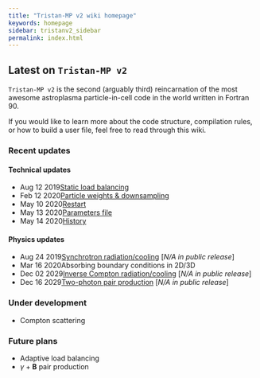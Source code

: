 ```yaml
---
title: "Tristan-MP v2 wiki homepage"
keywords: homepage
sidebar: tristanv2_sidebar
permalink: index.html
---
```


## Latest on `Tristan-MP v2`

`Tristan-MP v2` is the second (arguably third) reincarnation of the most awesome astroplasma particle-in-cell code in the world written in Fortran 90.

If you would like to learn more about the code structure, compilation rules, or how to build a user file, feel free to read through this wiki.

### Recent updates

#### Technical updates
* <span class='date'>Aug 12 2019</span>[Static load balancing](tristanv2-loadbal.html#static-load-balancing)
* <span class='date'>Feb 12 2020</span>[Particle weights & downsampling](tristanv2-downsampling.html)
* <span class='date'>May 10 2020</span>[Restart](tristanv2-restart.html)
* <span class='date'>May 13 2020</span>[Parameters file](tristanv2-visualization.html#parameters)
* <span class='date'>May 14 2020</span>[History](tristanv2-visualization.html#history)

#### Physics updates
* <span class='date'>Aug 24 2019</span>[Synchrotron radiation/cooling](tristanv2-radiation.html#synchrotron-cooling) [_N/A in public release_]
* <span class='date'>Mar 16 2020</span>Absorbing boundary conditions in 2D/3D
* <span class='date'>Dec 02 2029</span>[Inverse Compton radiation/cooling](tristanv2-radiation.html#inverse-compton-cooling) [_N/A in public release_]
* <span class='date'>Dec 16 2029</span>[Two-photon pair production](tristanv2-qed.html) [_N/A in public release_]

### Under development

* Compton scattering

### Future plans

* Adaptive load balancing
* $\gamma + \boldsymbol{B}$ pair production
